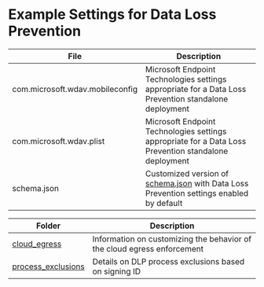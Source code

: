 # Example Settings for Data Loss Prevention

|File                            |Description|
|--------------------------------|-----------|
|com.microsoft.wdav.mobileconfig |Microsoft Endpoint Technologies settings appropriate for a Data Loss Prevention standalone deployment|
|com.microsoft.wdav.plist        |Microsoft Endpoint Technologies settings appropriate for a Data Loss Prevention standalone deployment|
|schema.json                     |Customized version of [schema.json](/macos/schema/schema.json) with Data Loss Prevention settings enabled by default|

|Folder      |Description|
|------------|-----------|
|[cloud_egress](cloud_egress)|Information on customizing the behavior of the cloud egress enforcement|
|[process_exclusions](process_exclusions)|Details on DLP process exclusions based on signing ID|
